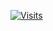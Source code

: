 [![Visits](https://img.shields.io/badge/dynamic/json?url=https%3A%2F%2Fvisiuun.altervista.org%2Fdata%2FScripts%2FPHP%2Fcounter%2Fupdate.php&query=count&label=Visits)](https://visiuun.com)
